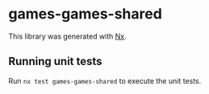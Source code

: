 # games-games-shared

This library was generated with [Nx](https://nx.dev).

## Running unit tests

Run `nx test games-games-shared` to execute the unit tests.

